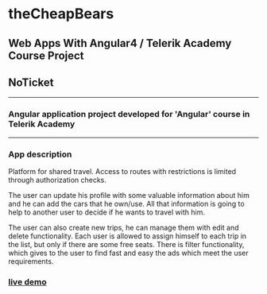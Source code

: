# theCheapBears
  ## Web Apps With Angular4 / Telerik Academy Course Project

## NoTicket
---

### Angular application project developed for 'Angular' course in Telerik Academy
---
### App description
Platform for shared travel. Access to routes with restrictions is limited through authorization checks. 

The user can update his profile with some valuable information about him and he can add the cars that he own/use. All that information is going to help to another user to decide if he wants to travel with him.

The user can also create new trips, he can manage them with edit and delete functionality. 
Each user is allowed to assign himself to each trip in the list, but only if there are some free seats. There is filter functionality, which gives to the user to find fast and easy the ads which meet the user requirements.

### [live demo](https://thecheapbears-38177.firebaseapp.com)


